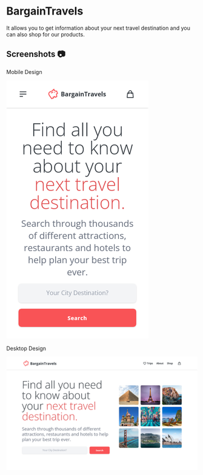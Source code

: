 # BargainTravels

It allows you to get information about your next travel destination and you can also shop for our products.

## Screenshots 📷

Mobile Design

![Mobile Design](./public/img/bargainTravels-mobile-design.png)

Desktop Design

![Desktop Design](./public/img/bargainTravels-desktop-design.png)
